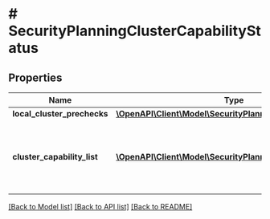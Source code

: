 # # SecurityPlanningClusterCapabilityStatus

## Properties

Name | Type | Description | Notes
------------ | ------------- | ------------- | -------------
**local_cluster_prechecks** | [**\OpenAPI\Client\Model\SecurityPlanningPrechecks**](SecurityPlanningPrechecks.md) |  | [optional]
**cluster_capability_list** | [**\OpenAPI\Client\Model\SecurityPlanningClusterCapability[]**](SecurityPlanningClusterCapability.md) | Capability of the feature per cluster managed by Prism Central. | [optional]

[[Back to Model list]](../../README.md#models) [[Back to API list]](../../README.md#endpoints) [[Back to README]](../../README.md)
